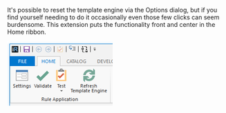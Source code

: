 It's possible to reset the template engine via the Options dialog, but if you find yourself needing to do it occasionally even those few clicks can seem burdensome. This extension puts the functionality front and center in the Home ribbon.

![screenshot](docs/RefreshTemplateEngine.png)
